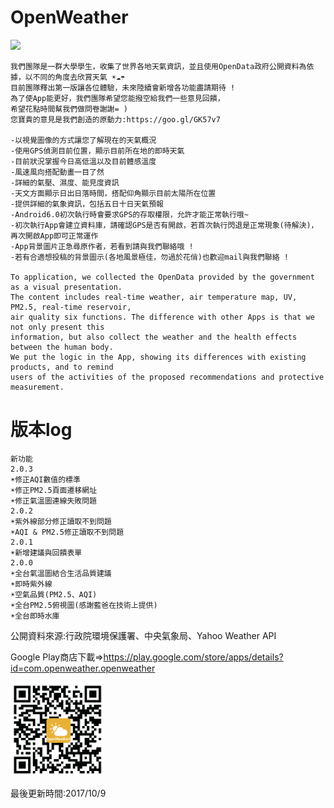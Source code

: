 # OpenWeather
<img src="Screenshot/demo.gif" width="300">

```
我們團隊是一群大學學生，收集了世界各地天氣資訊，並且使用OpenData政府公開資料為依據，以不同的角度去欣賞天氣 ☀☁☂
目前團隊釋出第一版讓各位體驗，未來陸續會新增各功能盡請期待 !
為了使App能更好，我們團隊希望您能撥空給我們一些意見回饋，
希望花點時間幫我們做問卷謝謝= )
您寶貴的意見是我們創造的原動力:https://goo.gl/GK57v7

-以視覺圖像的方式讓您了解現在的天氣概況
-使用GPS偵測目前位置，顯示目前所在地的即時天氣
-目前狀況掌握今日高低溫以及目前體感溫度
-風速風向搭配動畫一目了然
-詳細的氣壓、濕度、能見度資訊
-天文方面顯示日出日落時間，搭配仰角顯示目前太陽所在位置
-提供詳細的氣象資訊，包括五日十日天氣預報
-Android6.0初次執行時會要求GPS的存取權限，允許才能正常執行哦~
-初次執行App會建立資料庫，請確認GPS是否有開啟，若首次執行閃退是正常現象(待解決)，再次開啟App即可正常運作
-App背景圖片正急尋原作者，若看到請與我們聯絡哦 !
-若有合適想投稿的背景圖示(各地風景極佳，勿過於花俏)也歡迎mail與我們聯絡 !

To application, we collected the OpenData provided by the government as a visual presentation. 
The content includes real-time weather, air temperature map, UV, PM2.5, real-time reservoir, 
air quality six functions. The difference with other Apps is that we not only present this 
information, but also collect the weather and the health effects between the human body. 
We put the logic in the App, showing its differences with existing products, and to remind 
users of the activities of the proposed recommendations and protective measurement.
```

# 版本log
```
新功能
2.0.3
☀修正AQI數值的標準
☀修正PM2.5頁面遷移網址
☀修正氣溫圖連線失敗問題
2.0.2
☀紫外線部分修正讀取不到問題
☀AQI & PM2.5修正讀取不到問題
2.0.1
☀新增建議與回饋表單
2.0.0
☀全台氣溫圖結合生活品質建議
☀即時紫外線
☀空氣品質(PM2.5、AQI)
☀全台PM2.5俯視圖(感謝藍爸在技術上提供)
☀全台即時水庫
```
公開資料來源:行政院環境保護署、中央氣象局、Yahoo Weather API

Google Play商店下載=>https://play.google.com/store/apps/details?id=com.openweather.openweather

<img src="Screenshot/QRcode.jpg" width="150">

最後更新時間:2017/10/9
